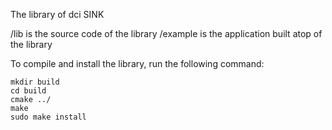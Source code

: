 The library of dci SINK 


/lib is the source code of the library
/example is the application built atop of the library


To compile and install the library, run the following command:

```
mkdir build
cd build
cmake ../
make 
sudo make install
```
